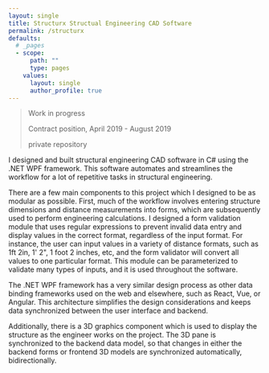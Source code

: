 ```yaml
---
layout: single
title: Structurx Structual Engineering CAD Software
permalink: /structurx
defaults:
  # _pages
  - scope:
      path: ""
      type: pages
    values:
      layout: single
      author_profile: true
---
```


> Work in progress
>
> Contract position, April 2019 - August 2019
>
> private repository

I designed and built structural engineering CAD software in C# using the .NET WPF framework. This software automates and streamlines the workflow for a lot of repetitive tasks in structural engineering.

There are a few main components to this project which I designed to be as modular as possible. First, much of the workflow involves entering structure dimensions and distance measurements into forms, which are subsequently used to perform engineering calculations. I designed a form validation module that uses regular expressions to prevent invalid data entry and display values in the correct format, regardless of the input format. For instance, the user can input values in a variety of distance formats, such as 1ft 2in, 1' 2", 1 foot 2 inches, etc, and the form validator will convert all values to one particular format. This module can be parameterized to validate many types of inputs, and it is used throughout the software.

The .NET WPF framework has a very similar design process as other data binding frameworks used on the web and elsewhere, such as React, Vue, or Angular. This architecture simplifies the design considerations and keeps data synchronized between the user interface and backend.

Additionally, there is a 3D graphics component which is used to display the structure as the engineer works on the project. The 3D pane is synchronized to the backend data model, so that changes in either the backend forms or frontend 3D models are synchronized automatically, bidirectionally.
